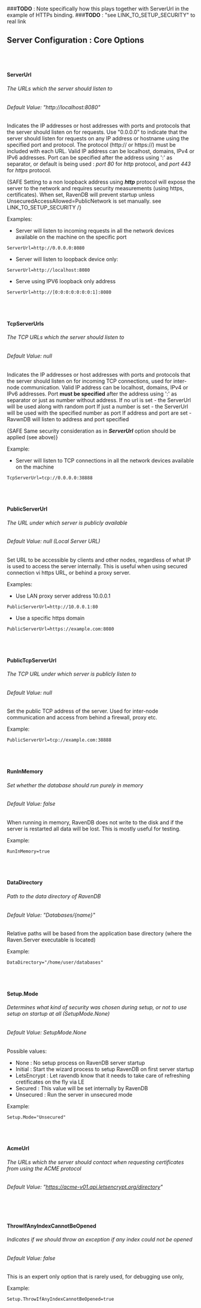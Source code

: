 ###**TODO** : Note specifically how this plays together with ServerUrl in the example of HTTPs binding.
###**TODO** : "see LINK_TO_SETUP_SECURITY" to real link

## Server Configuration : Core Options

<br><br>

#### ServerUrl
###### The URLs which the server should listen to
###### Default Value: "http://localhost:8080"
Indicates the IP addresses or host addresses with ports and protocols that the server should listen on for requests. Use "0.0.0.0" to indicate that the server should listen for requests on any IP address or hostname using the specified port and protocol. The protocol (http:// or https://) must be included with each URL.
Valid IP address can be localhost, domains, IPv4 or IPv6 addresses. Port can be specified after the address using ':' as separator, or default is being used : *port 80* for *http* protocol, and *port 443* for *https* protocol.

{SAFE Setting to a non loopback address using ***http*** protocol will expose the server to the network and requires security measurements (using https, certificates). When set, RavenDB will prevent startup unless UnsecuredAccessAllowed=PublicNetwork is set manually. see LINK_TO_SETUP_SECURITY /}

Examples:

* Server will listen to incoming requests in all the network devices available on the machine on the specific port
```
ServerUrl=http://0.0.0.0:8080
```

* Server will listen to loopback device only:
```
ServerUrl=http://localhost:8080
```

* Serve using IPV6 loopback only address
```
ServerUrl=http://[0:0:0:0:0:0:0:1]:8080
```


<br><br>

#### TcpServerUrls
###### The TCP URLs which the server should listen to
###### Default Value: null
Indicates the IP addresses or host addresses with ports and protocols that the server should listen on for incoming TCP connections, used for inter-node communication.
Valid IP address can be localhost, domains, IPv4 or IPv6 addresses. Port **must be specified** after the address using ':' as separator or just as number without address. 
If no url is set - the ServerUrl will be used along with random port
If just a number is set - the ServerUrl will be used with the specified number as port
If address and port are set - RavwnDB will listen to address and port specified

{SAFE Same security consideration as in ***ServerUrl*** option should be applied (see above)}

Example:

* Server will listen to TCP connections in all the network devices available on the machine
```
TcpServerUrl=tcp://0.0.0.0:38888
```

<br><br>

#### PublicServerUrl
###### The URL under which server is publicly available
###### Default Value: null (Local Server URL)
Set URL to be accessible by clients and other nodes, regardless of what IP is used to access the server internally. This is useful when using secured connection vi https URL, or behind a proxy server. 

Examples:

* Use LAN proxy server address 10.0.0.1

```
PublicServerUrl=http://10.0.0.1:80
```

* Use a specific https domain

```
PublicServerUrl=https://example.com:8080
```

<br><br>

#### PublicTcpServerUrl
###### The TCP URL under which server is publicly listen to
###### Default Value: null
Set the public TCP address of the server. Used for inter-node communication and access from behind a firewall, proxy etc.


Example:
```
PublicServerUrl=tcp://example.com:38888
```

<br><br>

#### RunInMemory
###### Set whether the database should run purely in memory
###### Default Value: false
When running in memory, RavenDB does not write to the disk and if the server is restarted all data will be lost. This is mostly useful for testing.


Example:
```
RunInMemory=true
```

<br><br>

#### DataDirectory
###### Path to the data directory of RavenDB
###### Default Value: "Databases/{name}"
Relative paths will be based from the application base directory (where the Raven.Server executable is located)

Example:
```
DataDirectory="/home/user/databases"
```

<br><br>

#### Setup.Mode
###### Determines what kind of security was chosen during setup, or not to use setup on startup at all (SetupMode.None)
###### Default Value: SetupMode.None
Possible values:

- None : No setup process on RavenDB server startup
- Initial : Start the wizard process to setup RavenDB on first server startup
- LetsEncrypt : Let ravendb know that it needs to take care of refreshing cretificates on the fly via LE
- Secured : This value will be set internally by RavenDB
- Unsecured : Run the server in unsecured mode

Example:
```
Setup.Mode="Unsecured"
```

<br><br>

#### AcmeUrl
###### The URLs which the server should contact when requesting certificates from using the ACME protocol
###### Default Value: "https://acme-v01.api.letsencrypt.org/directory"

<br><br>

#### ThrowIfAnyIndexCannotBeOpened
###### Indicates if we should throw an exception if any index could not be opened
###### Default Value: false

This is an expert only option that is rarely used, for debugging use only,


Example:
```
Setup.ThrowIfAnyIndexCannotBeOpened=true
```




